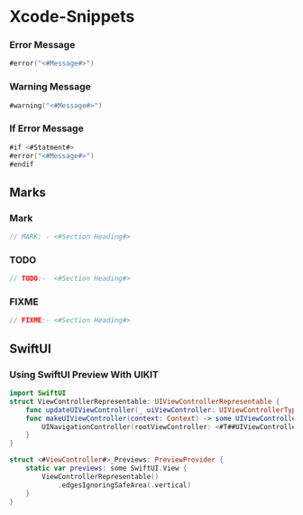 # Xcode-Snippets


### Error Message
```swift
#error("<#Message#>")
```


### Warning Message
```swift
#warning("<#Message#>")
```

### If Error Message
```swift
#if <#Statment#>
#error("<#Message#>")
#endif
```

## Marks
### Mark
```swift
// MARK: - <#Section Heading#>
```

### TODO
```swift
// TODO:-  <#Section Heading#>
```


### FIXME
```swift
// FIXME:- <#Section Heading#>
```


## SwiftUI
### Using SwiftUI Preview With UIKIT
```swift
import SwiftUI
struct ViewControllerRepresentable: UIViewControllerRepresentable {
    func updateUIViewController(_ uiViewController: UIViewControllerType, context: Context) { }
    func makeUIViewController(context: Context) -> some UIViewController {
        UINavigationController(rootViewController: <#T##UIViewController#>())
    }
}

struct <#ViewController#>_Previews: PreviewProvider {
    static var previews: some SwiftUI.View {
        ViewControllerRepresentable()
            .edgesIgnoringSafeArea(.vertical)
    }
}
```
